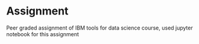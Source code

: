 # Assignment
Peer graded assignment of IBM tools for data science course,
used jupyter notebook for this assignment

